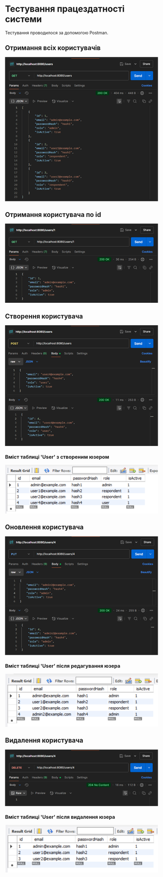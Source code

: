 ﻿# Тестування працездатності системи

Тестування проводилося за допомогою Postman.

## Отримання всіх користувачів
<img src="./pics/getAllUsers.png">

## Отримання користувача по id
<img src="./pics/getUserById.png">

## Створення користувача
<img src="./pics/createUser.png">

### Вміст таблиці 'User' з створеним юзером
<img src="./pics/createUserdb.png">

## Оновлення користувача
<img src="./pics/updateUser.png">

### Вміст таблиці 'User' після редагування юзера
<img src="./pics/updateUserdb.png">

## Видалення користувача
<img src="./pics/deleteUser.png">

### Вміст таблиці 'User' після видалення юзера
<img src="./pics/deleteUserdb.png">






